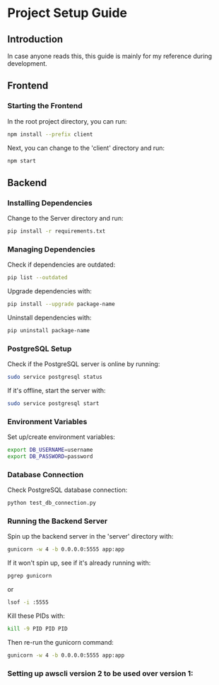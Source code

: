 # Project Setup Guide

## Introduction

In case anyone reads this, this guide is mainly for my reference during development.

## Frontend

### Starting the Frontend

In the root project directory, you can run:

```bash
npm install --prefix client
```

Next, you can change to the 'client' directory and run:

```bash
npm start
```

## Backend

### Installing Dependencies

Change to the Server directory and run:

```bash
pip install -r requirements.txt
```

### Managing Dependencies

Check if dependencies are outdated:

```bash
pip list --outdated
```

Upgrade dependencies with:

```bash
pip install --upgrade package-name
```

Uninstall dependencies with:

```bash
pip uninstall package-name
```

### PostgreSQL Setup

Check if the PostgreSQL server is online by running:

```bash
sudo service postgresql status
```

If it's offline, start the server with:

```bash
sudo service postgresql start
```

### Environment Variables

Set up/create environment variables:

```bash
export DB_USERNAME=username
export DB_PASSWORD=password
```

### Database Connection

Check PostgreSQL database connection:

```bash
python test_db_connection.py
```

### Running the Backend Server

Spin up the backend server in the 'server' directory with:

```bash
gunicorn -w 4 -b 0.0.0.0:5555 app:app
```

If it won't spin up, see if it's already running with:

```bash
pgrep gunicorn
```
or 
```bash
lsof -i :5555
```

Kill these PIDs with:

```bash
kill -9 PID PID PID
```

Then re-run the gunicorn command:

```bash
gunicorn -w 4 -b 0.0.0.0:5555 app:app
```



### Setting up awscli version 2 to be used over version 1:
```export PATH="/usr/local/bin:$HOME/Development/code/bag-talk/chit-chat:$PATH"
```